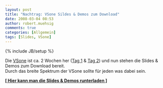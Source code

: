 ```yaml
---
layout: post
title: "Nachtrag: VSone Sildes & Demos zum Download"
date: 2008-03-04 08:53
author: robert.muehsig
comments: true
categories: [Allgemein]
tags: [Slides, VSone]
---
```

{% include JB/setup %}
<p>Die <a href="http://vsone.de/">VSone</a> ist ca. 2 Wochen her (<a href="{{BASE_PATH}}/2008/02/14/vsone-tag-1-wpf-sync-framwork-linq-to-sql-aspnet-parallel-extensions/">Tag 1</a> &amp; <a href="{{BASE_PATH}}/2008/02/17/vsone-tag-2-wcf-sql-server-compact-edition-systemaddin-adonet-entity-framework-adonet-data-services-astoria/">Tag 2</a>) und nun stehen die Slides &amp; Demos zum Download bereit.<br>Durch das breite Spektrum der VSone sollte für jeden was dabei sein.</p> <p><strong><a href="http://www.vsone.de/Downloads08/Slides_Demos_VSone.zip">[ Hier kann man die Slides &amp; Demos runterladen ]</a></strong></p>
